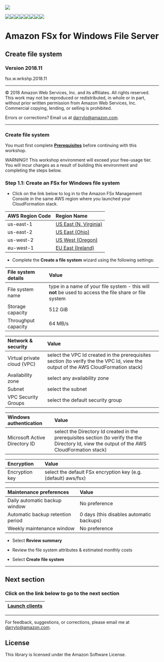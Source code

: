 ![](https://s3.amazonaws.com/aws-us-east-1/tutorial/AWS_logo_PMS_300x180.png)

![](https://s3.amazonaws.com/aws-us-east-1/tutorial/100x100_benefit_available.png)![](https://s3.amazonaws.com/aws-us-east-1/tutorial/100x100_benefit_ingergration.png)![](https://s3.amazonaws.com/aws-us-east-1/tutorial/100x100_benefit_ecryption-lock.png)![](https://s3.amazonaws.com/aws-us-east-1/tutorial/100x100_benefit_fully-managed.png)![](https://s3.amazonaws.com/aws-us-east-1/tutorial/100x100_benefit_lowcost-affordable.png)![](https://s3.amazonaws.com/aws-us-east-1/tutorial/100x100_benefit_performance.png)![](https://s3.amazonaws.com/aws-us-east-1/tutorial/100x100_benefit_scalable.png)![](https://s3.amazonaws.com/aws-us-east-1/tutorial/100x100_benefit_storage.png)
# **Amazon FSx for Windows File Server**

## Create file system

### Version 2018.11

fsx.w.wrkshp.2018.11

---

© 2018 Amazon Web Services, Inc. and its affiliates. All rights reserved. This work may not be  reproduced or redistributed, in whole or in part, without prior written permission from Amazon Web Services, Inc. Commercial copying, lending, or selling is prohibited.

Errors or corrections? Email us at [darrylo@amazon.com](mailto:darrylo@amazon.com).

---

### Create file system

You must first complete [**Prerequisites**](../README.md) before continuing with this workshop.

WARNING!! This workshop environment will exceed your free-usage tier. You will incur charges as a result of building this environment and completing the steps below.

### Step 1.1: Create an FSx for Windows file system

- Click on the link below to log in to the Amazon FSx Management Console in the same AWS region where you launched your CloudFormation stack. 

| AWS Region Code | Region Name |
| :--- | :--- 
| us-east-1 | [US East (N. Virginia)](https://console.aws.amazon.com/fsx/home?region=us-east-1#file-system-create) |
| us-east-2 | [US East (Ohio)](https://console.aws.amazon.com/fsx/home?region=us-east-2#file-system-create) |
| us-west-2 | [US West (Oregon)](https://console.aws.amazon.com/fsx/home?region=us-west-2#file-system-create) |
| eu-west-1 | [EU East (Ireland)](https://console.aws.amazon.com/fsx/home?region=eu-west-1#file-system-create) |

- Complete the **Create a file system** wizard using the following settings:

| File system details | Value |
| :--- | :--- 
| File system name | type in a name of your file system - this will **not** be used to access the file share or file system |
| Storage capacity | 512 GiB |
| Throughput capacity | 64 MB/s |


| Network & security | Value |
| :--- | :--- 
| Virtual private cloud (VPC) | select the VPC Id created in the prerequisites section (to verify the the VPC Id, view the output of the AWS CloudFormation stack)|
| Availability zone | select any availability zone |
| Subnet | select the subnet |
| VPC Security Groups | select the default security group |


| Windows authentication | Value |
| :--- | :--- 
| Microsoft Active Directory ID | select the Directory Id created in the prerequisites section (to verify the the Directory Id, view the output of the AWS CloudFormation stack) |


| Encryption | Value |
| :--- | :--- 
| Encryption key | select the default FSx encryption key (e.g. (default) aws/fsx) |


| Maintenance preferences | Value |
| :--- | :--- 
| Daily automatic backup window | No preference |
| Automatic backup retention period | 0 days (this disables automatic backups) |
| Weekly maintenance window | No preference |


- Select **Review summary**

- Review the file system attributes & estimated monthly costs

- Select **Create file system**

---
## Next section
### Click on the link below to go to the next section

| [**Launch clients**](../2-launch-clients) |
| :---
---

For feedback, suggestions, or corrections, please email me at [darrylo@amazon.com](mailto:darrylo@amazon.com).

## License

This library is licensed under the Amazon Software License.
